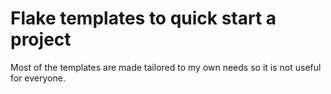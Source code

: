 # Flake templates to quick start a project
Most of the templates are made tailored to my own needs so it is not useful for everyone.
